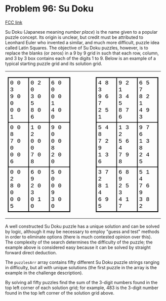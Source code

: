 # Problem 96: Su Doku

[FCC link](https://www.freecodecamp.org/learn/coding-interview-prep/project-euler/problem-96-su-doku)

Su Doku (Japanese meaning _number place_) is the name given to a popular puzzle
concept. Its origin is unclear, but credit must be attributed to Leonhard Euler
who invented a similar, and much more difficult, puzzle idea called Latin
Squares. The objective of Su Doku puzzles, however, is to replace the blanks (or
zeros) in a 9 by 9 grid in such that each row, column, and 3 by 3 box contains
each of the digits 1 to 9. Below is an example of a typical starting puzzle grid
and its solution grid.

<table border="0" cellpadding="0" cellspacing="0" align="center"><tbody><tr><td><table cellpadding="5" cellspacing="0" border="1"><tbody><tr><td style="font-family:'courier new';font-size:14pt; color: black; padding: 5px; border: 2px solid black;">0 0 3<br>9 0 0<br>0 0 1</td><td style="font-family:'courier new';font-size:14pt; color: black; padding: 5px; border: 2px solid black;">0 2 0<br>3 0 5<br>8 0 6</td><td style="font-family:'courier new';font-size:14pt; color: black; padding: 5px; border: 2px solid black;">6 0 0<br>0 0 1<br>4 0 0</td></tr><tr><td style="font-family:'courier new';font-size:14pt; color: black; padding: 5px; border: 2px solid black;">0 0 8<br>7 0 0<br>0 0 6</td><td style="font-family:'courier new';font-size:14pt; color: black; padding: 5px; border: 2px solid black;">1 0 2<br>0 0 0<br>7 0 8</td><td style="font-family:'courier new';font-size:14pt; color: black; padding: 5px; border: 2px solid black;">9 0 0<br>0 0 8<br>2 0 0</td></tr><tr><td style="font-family:'courier new';font-size:14pt; color: black; padding: 5px; border: 2px solid black;">0 0 2<br>8 0 0<br>0 0 5</td><td style="font-family:'courier new';font-size:14pt; color: black; padding: 5px; border: 2px solid black;">6 0 9<br>2 0 3<br>0 1 0</td><td style="font-family:'courier new';font-size:14pt; color: black; padding: 5px; border: 2px solid black;">5 0 0<br>0 0 9<br>3 0 0</td></tr></tbody></table></td><td width="50"><img src="images/spacer.gif" width="50" height="1" alt=""><br></td><td><table cellpadding="5" cellspacing="0" border="1"><tbody><tr><td style="font-family:'courier new';font-size:14pt; color: black; padding: 5px; border: 2px solid black;">4 8 3<br>9 6 7<br>2 5 1</td><td style="font-family:'courier new';font-size:14pt; color: black; padding: 5px; border: 2px solid black;">9 2 1<br>3 4 5<br>8 7 6</td><td style="font-family:'courier new';font-size:14pt; color: black; padding: 5px; border: 2px solid black;">6 5 7<br>8 2 1<br>4 9 3</td></tr><tr><td style="font-family:'courier new';font-size:14pt; color: black; padding: 5px; border: 2px solid black;">5 4 8<br>7 2 9<br>1 3 6</td><td style="font-family:'courier new';font-size:14pt; color: black; padding: 5px; border: 2px solid black;">1 3 2<br>5 6 4<br>7 9 8</td><td style="font-family:'courier new';font-size:14pt; color: black; padding: 5px; border: 2px solid black;">9 7 6<br>1 3 8<br>2 4 5</td></tr><tr><td style="font-family:'courier new';font-size:14pt; color: black; padding: 5px; border: 2px solid black;">3 7 2<br>8 1 4<br>6 9 5</td><td style="font-family:'courier new';font-size:14pt; color: black; padding: 5px; border: 2px solid black;">6 8 9<br>2 5 3<br>4 1 7</td><td style="font-family:'courier new';font-size:14pt; color: black; padding: 5px; border: 2px solid black;">5 1 4<br>7 6 9<br>3 8 2</td></tr></tbody></table></td></tr></tbody></table>

A well constructed Su Doku puzzle has a unique solution and can be solved by
logic, although it may be necessary to employ "guess and test" methods in order
to eliminate options (there is much contested opinion over this). The complexity
of the search determines the difficulty of the puzzle; the example above is
considered easy because it can be solved by straight forward direct deduction.

The `puzzlesArr` array contains fifty different Su Doku puzzle strings ranging
in difficulty, but all with unique solutions (the first puzzle in the array is
the example in the challenge description).

By solving all fifty puzzles find the sum of the 3-digit numbers found in the
top left corner of each solution grid; for example, 483 is the 3-digit number
found in the top left corner of the solution grid above.
